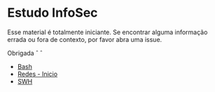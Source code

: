 # Estudo InfoSec

Esse material é totalmente iniciante. Se encontrar alguma informação errada ou fora de contexto, por favor abra uma issue.

Obrigada ˆ ˆ

- [Bash](/bash/bash.md)
- [Redes - Inicio](/redes/redes-iniciante/start.md)
- [SWH](/shw/README.md)
